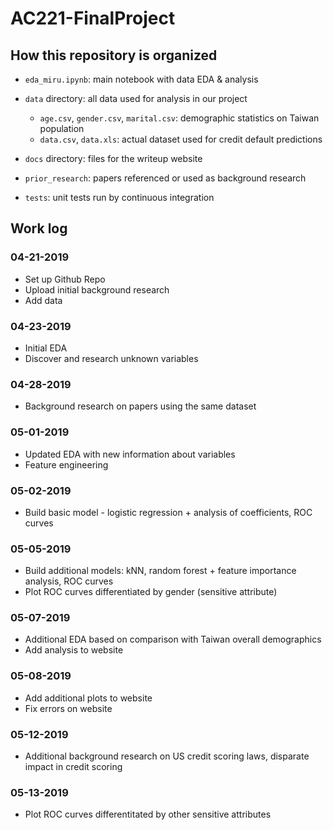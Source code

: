 # AC221-FinalProject

## How this repository is organized
* `eda_miru.ipynb`: main notebook with data EDA & analysis

* `data` directory: all data used for analysis in our project
  * `age.csv`, `gender.csv`, `marital.csv`: demographic statistics on Taiwan population
  * `data.csv`, `data.xls`: actual dataset used for credit default predictions

* `docs` directory: files for the writeup website

* `prior_research`: papers referenced or used as background research

* `tests`: unit tests run by continuous integration

## Work log

### 04-21-2019
* Set up Github Repo
* Upload initial background research
* Add data

### 04-23-2019
* Initial EDA
* Discover and research unknown variables

### 04-28-2019
* Background research on papers using the same dataset

### 05-01-2019
* Updated EDA with new information about variables
* Feature engineering

### 05-02-2019
* Build basic model - logistic regression + analysis of coefficients, ROC curves

### 05-05-2019
* Build additional models: kNN, random forest + feature importance analysis, ROC curves
* Plot ROC curves differentiated by gender (sensitive attribute)

### 05-07-2019
* Additional EDA based on comparison with Taiwan overall demographics
* Add analysis to website

### 05-08-2019
* Add additional plots to website
* Fix errors on website

### 05-12-2019
* Additional background research on US credit scoring laws, disparate impact in credit scoring

### 05-13-2019
* Plot ROC curves differentitated by other sensitive attributes

